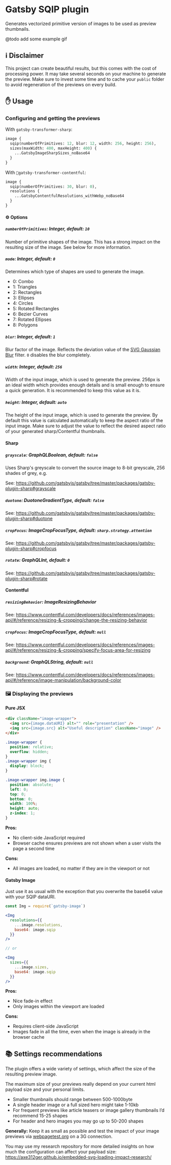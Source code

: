 # Gatsby SQIP plugin

Generates vectorized primitive version of images to be used as preview thumbnails.


@todo add some example gif


## :information_source: Disclaimer

This project can create beautiful results, but this comes with the cost of processing power. It may take several seconds on your machine to generate the preview. Make sure to invest some time and to cache your `public` folder to avoid regeneration of the previews on every build.

## :hand: Usage

### Configuring and getting the previews

With `gatsby-transformer-sharp`:

```graphql
image {
  sqip(numberOfPrimitives: 12, blur: 12, width: 256, height: 256),
  sizes(maxWidth: 400, maxHeight: 400) {
    ...GatsbyImageSharpSizes_noBase64
  }
}
```

With `gatsby-transformer-contentful`:

```graphql
image {
  sqip(numberOfPrimitives: 30, blur: 0),
  resolutions {
    ...GatsbyContentfulResolutions_withWebp_noBase64
  }
}
```

#### :gear: Options

##### `numberOfPrimitives`: Integer, default: `10`

Number of primitive shapes of the image. This has a strong impact on the resulting size of the image. See below for more information.

##### `mode`: Integer, default: `0`

Determines which type of shapes are used to generate the image.

* 0: Combo
* 1: Triangles
* 2: Rectangles
* 3: Ellipses
* 4: Circles
* 5: Rotated Rectangles
* 6: Bezier Curves
* 7: Rotated Ellipses
* 8: Polygons

##### `blur`: Integer, default: `1`

Blur factor of the image. Reflects the deviation value of the [SVG Gaussian Blur](https://developer.mozilla.org/en-US/docs/Web/SVG/Element/feGaussianBlur) filter. `0` disables the blur completely.

##### `width`: Integer, default: `256`

Width of the input image, which is used to generate the preview. 256px is an ideal width which provides enough details and is small enough to ensure a quick generation. It is recommended to keep this value as it is.

##### `height`: Integer, default: `auto`

The height of the input image, which is used to generate the preview. By default this value is calculated automatically to keep the aspect ratio of the input image. Make sure to adjust the value to reflect the desired aspect ratio of your generated sharp/Contentful thumbnails.

#### Sharp

##### `grayscale`: GraphQLBoolean, default: `false`

Uses Sharp's greyscale to convert the source image to 8-bit greyscale, 256 shades of grey, e.g.

See: https://github.com/gatsbyjs/gatsby/tree/master/packages/gatsby-plugin-sharp#grayscale

##### `duotone`: DuotoneGradientType, default: `false`
See: https://github.com/gatsbyjs/gatsby/tree/master/packages/gatsby-plugin-sharp#duotone

##### `cropFocus`: ImageCropFocusType, default: `sharp.strategy.attention`

See: https://github.com/gatsbyjs/gatsby/tree/master/packages/gatsby-plugin-sharp#cropfocus

##### `rotate`: GraphQLInt, default: `0`

See: https://github.com/gatsbyjs/gatsby/tree/master/packages/gatsby-plugin-sharp#rotate

#### Contentful

##### `resizingBehavior`: ImageResizingBehavior

See: https://www.contentful.com/developers/docs/references/images-api/#/reference/resizing-&-cropping/change-the-resizing-behavior

##### `cropFocus`: ImageCropFocusType, default: `null`

See: https://www.contentful.com/developers/docs/references/images-api/#/reference/resizing-&-cropping/specify-focus-area-for-resizing

##### `background`: GraphQLString, default: `null`

See: https://www.contentful.com/developers/docs/references/images-api/#/reference/image-manipulation/background-color

### :framed_picture: Displaying the previews

#### Pure JSX

```html
<div className="image-wrapper">
  <img src={image.dataURI} alt="" role="presentation" />
  <img src={image.src} alt="Useful description" className="image" />
</div>
```

```css
.image-wrapper {
  position: relative;
  overflow: hidden;
}
.image-wrapper img {
  display: block;
}

.image-wrapper img.image {
  position: absolute;
  left: 0;
  top: 0;
  bottom: 0;
  width: 100%;
  height: auto;
  z-index: 1;
}
```

**Pros:**

* No client-side JavaScript required
* Browser cache ensures previews are not shown when a user visits the page a second time

**Cons:**

* All images are loaded, no matter if they are in the viewport or not

#### Gatsby Image

Just use it as usual with the exception that you overwrite the base64 value with your SQIP dataURI.

```jsx
const Img = require(`gatsby-image`)

<Img
  resolutions={{
    ...image.resolutions,
    base64: image.sqip
  }}
/>

// or

<Img
  sizes={{
    ...image.sizes,
    base64: image.sqip
  }}
/>
```

**Pros:**

* Nice fade-in effect
* Only images within the viewport are loaded

**Cons:**

* Requires client-side JavaScript
* Images fade in all the time, even when the image is already in the browser cache


## :books: Settings recommendations

The plugin offers a wide variety of settings, which affect the size of the resulting preview image.

The maximum size of your previews really depend on your current html payload size and your personal limits.

* Smaller thumbnails should range between 500-1000byte
* A single header image or a full sized hero might take 1-10kb
* For frequent previews like article teasers or image gallery thumbnails I’d recommend 15-25 shapes
* For header and hero images you may go up to 50-200 shapes

**Generally:** Keep it as small as possible and test the impact of your image previews via [webpagetest.org](https://www.webpagetest.org/) on a 3G connection.

You may use my research repository for more detailed insights on how much the configuration can affect your payload size: https://axe312ger.github.io/embedded-svg-loading-impact-research/
